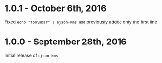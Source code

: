 # 1.0.1 - October 6th, 2016

Fixed `echo "foo\nbar" | ejson-kms add` previously added only the first line

# 1.0.0 - September 28th, 2016

Initial release of `ejson-kms`
